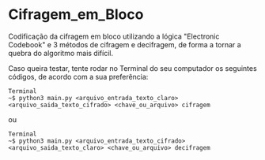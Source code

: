 # Cifragem_em_Bloco
Codificação da cifragem em bloco utilizando a lógica "Electronic Codebook" e 3 métodos de cifragem e decifragem, de forma a tornar a quebra do algoritmo mais difícil.

Caso queira testar, tente rodar no Terminal do seu computador os seguintes códigos, de acordo com a sua preferência:
```
Terminal
~$ python3 main.py <arquivo_entrada_texto_claro> <arquivo_saida_texto_cifrado> <chave_ou_arquivo> cifragem
```
ou
```
Terminal
~$ python3 main.py <arquivo_entrada_texto_cifrado> <arquivo_saida_texto_claro> <chave_ou_arquivo> decifragem
```